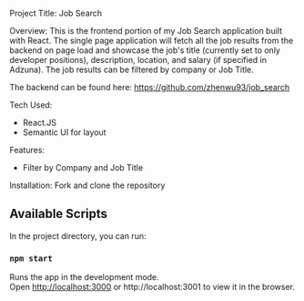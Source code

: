 Project Title: Job Search 

Overview: 
This is the frontend portion of my Job Search application built with React. The single page application will fetch all the job results from the backend on page load and showcase the job's title (currently set to only developer positions), description, location, and salary (if specified in Adzuna). The job results can be filtered by company or Job Title. 

The backend can be found here: https://github.com/zhenwu93/job_search

Tech Used: 
- React.JS
- Semantic UI for layout

Features: 
- Filter by Company and Job Title 

Installation:
Fork and clone the repository

## Available Scripts

In the project directory, you can run:

### `npm start`

Runs the app in the development mode.<br>
Open [http://localhost:3000](http://localhost:3000) or http://localhost:3001 to view it in the browser.
